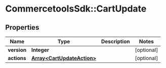 # CommercetoolsSdk::CartUpdate

## Properties
Name | Type | Description | Notes
------------ | ------------- | ------------- | -------------
**version** | **Integer** |  | [optional] 
**actions** | [**Array&lt;CartUpdateAction&gt;**](CartUpdateAction.md) |  | [optional] 

